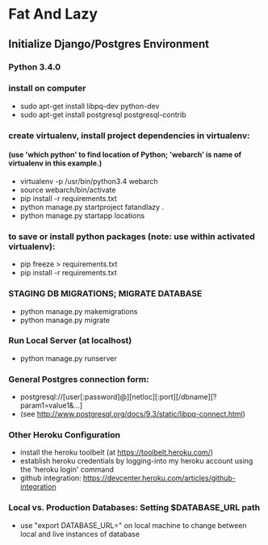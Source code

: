 # Fat And Lazy

## Initialize Django/Postgres Environment

### Python 3.4.0

### install on computer

- sudo apt-get install libpq-dev python-dev
- sudo apt-get install postgresql postgresql-contrib

### create virtualenv, install project dependencies in virtualenv:
#### (use 'which python' to find location of Python; 'webarch' is name of virtualenv in this example.)
- virtualenv -p /usr/bin/python3.4 webarch
- source webarch/bin/activate
- pip install -r requirements.txt
- python manage.py startproject fatandlazy .
- python manage.py startapp locations

### to save or install python packages (note: use within activated virtualenv):
- pip freeze > requirements.txt
- pip install -r requirements.txt

### STAGING DB MIGRATIONS; MIGRATE DATABASE
- python manage.py makemigrations
- python manage.py migrate

### Run Local Server (at localhost)
- python manage.py runserver

### General Postgres connection form:
- postgresql://[user[:password]@][netloc][:port][/dbname][?param1=value1&...]
- (see http://www.postgresql.org/docs/9.3/static/libpq-connect.html)

### Other Heroku Configuration
- install the heroku toolbelt (at https://toolbelt.heroku.com/)
- establish heroku credentials by logging-into my heroku account using the 'heroku login' command
- github integration: https://devcenter.heroku.com/articles/github-integration

### Local vs. Production Databases: Setting $DATABASE_URL path
- use "export DATABASE_URL=" on local machine to change between local and live instances of database
